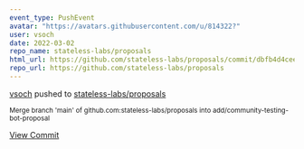 ```yaml
---
event_type: PushEvent
avatar: "https://avatars.githubusercontent.com/u/814322?"
user: vsoch
date: 2022-03-02
repo_name: stateless-labs/proposals
html_url: https://github.com/stateless-labs/proposals/commit/dbfb4d4ceee70317de8ba705dd757445e7ce5ec0
repo_url: https://github.com/stateless-labs/proposals
---
```


<a href='https://github.com/vsoch' target='_blank'>vsoch</a> pushed to <a href='https://github.com/stateless-labs/proposals' target='_blank'>stateless-labs/proposals</a>

<small>Merge branch 'main' of github.com:stateless-labs/proposals into add/community-testing-bot-proposal</small>

<a href='https://github.com/stateless-labs/proposals/commit/dbfb4d4ceee70317de8ba705dd757445e7ce5ec0' target='_blank'>View Commit</a>